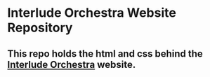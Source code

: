 # Interlude Orchestra Website Repository
## This repo holds the html and css behind the [Interlude Orchestra](https://interludeorchestra.github.io) website.
